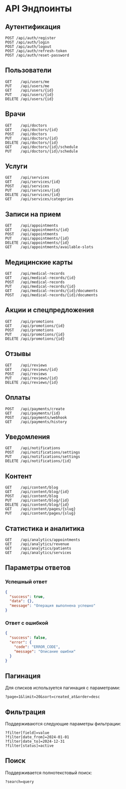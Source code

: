 # API Эндпоинты

## Аутентификация
```
POST /api/auth/register
POST /api/auth/login
POST /api/auth/logout
POST /api/auth/refresh-token
POST /api/auth/reset-password
```

## Пользователи
```
GET    /api/users/me
PUT    /api/users/me
GET    /api/users/{id}
PUT    /api/users/{id}
DELETE /api/users/{id}
```

## Врачи
```
GET    /api/doctors
GET    /api/doctors/{id}
POST   /api/doctors
PUT    /api/doctors/{id}
DELETE /api/doctors/{id}
GET    /api/doctors/{id}/schedule
PUT    /api/doctors/{id}/schedule
```

## Услуги
```
GET    /api/services
GET    /api/services/{id}
POST   /api/services
PUT    /api/services/{id}
DELETE /api/services/{id}
GET    /api/services/categories
```

## Записи на прием
```
GET    /api/appointments
GET    /api/appointments/{id}
POST   /api/appointments
PUT    /api/appointments/{id}
DELETE /api/appointments/{id}
GET    /api/appointments/available-slots
```

## Медицинские карты
```
GET    /api/medical-records
GET    /api/medical-records/{id}
POST   /api/medical-records
PUT    /api/medical-records/{id}
GET    /api/medical-records/{id}/documents
POST   /api/medical-records/{id}/documents
```

## Акции и спецпредложения
```
GET    /api/promotions
GET    /api/promotions/{id}
POST   /api/promotions
PUT    /api/promotions/{id}
DELETE /api/promotions/{id}
```

## Отзывы
```
GET    /api/reviews
GET    /api/reviews/{id}
POST   /api/reviews
PUT    /api/reviews/{id}
DELETE /api/reviews/{id}
```

## Оплаты
```
POST   /api/payments/create
GET    /api/payments/{id}
POST   /api/payments/webhook
GET    /api/payments/history
```

## Уведомления
```
GET    /api/notifications
POST   /api/notifications/settings
PUT    /api/notifications/settings
DELETE /api/notifications/{id}
```

## Контент
```
GET    /api/content/blog
GET    /api/content/blog/{id}
POST   /api/content/blog
PUT    /api/content/blog/{id}
DELETE /api/content/blog/{id}
GET    /api/content/pages/{slug}
PUT    /api/content/pages/{slug}
```

## Статистика и аналитика
```
GET    /api/analytics/appointments
GET    /api/analytics/revenue
GET    /api/analytics/patients
GET    /api/analytics/services
```

## Параметры ответов

### Успешный ответ
```json
{
  "success": true,
  "data": {},
  "message": "Операция выполнена успешно"
}
```

### Ответ с ошибкой
```json
{
  "success": false,
  "error": {
    "code": "ERROR_CODE",
    "message": "Описание ошибки"
  }
}
```

## Пагинация
Для списков используется пагинация с параметрами:
```
?page=1&limit=20&sort=created_at&order=desc
```

## Фильтрация
Поддерживаются следующие параметры фильтрации:
```
?filter[field]=value
?filter[date_from]=2024-01-01
?filter[date_to]=2024-12-31
?filter[status]=active
```

## Поиск
Поддерживается полнотекстовый поиск:
```
?search=query
``` 